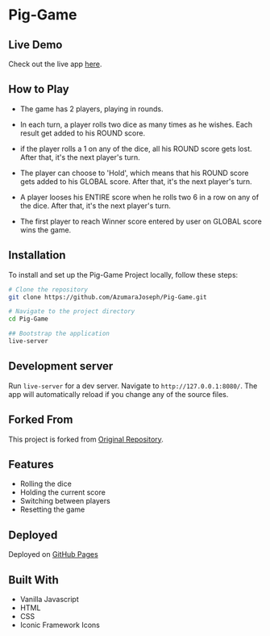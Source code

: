 # Pig-Game

## Live Demo
Check out the live app [here](https://pig-game-js-v2.netlify.app/).

## How to Play
* The game has 2 players, playing in rounds.

* In each turn, a player rolls two dice as many times as he wishes. Each result get added to his ROUND score.

* if the player rolls a 1 on any of the dice, all his ROUND score gets lost. After that, it's the next player's turn.

* The player can choose to 'Hold', which means that his ROUND score gets added to his GLOBAL score. After that, it's the next player's turn.

* A player looses his ENTIRE score when he rolls two 6 in a row on any of the dice. After that, it's the next player's turn.

* The first player to reach Winner score entered by user on GLOBAL score wins the game.

## Installation
To install and set up the Pig-Game Project locally, follow these steps:

```bash
# Clone the repository
git clone https://github.com/AzumaraJoseph/Pig-Game.git

# Navigate to the project directory
cd Pig-Game

## Bootstrap the application
live-server
```


## Development server
Run `live-server` for a dev server. Navigate to `http://127.0.0.1:8080/`. The app will automatically reload if you change any of the source files.

## Forked From
This project is forked from [Original Repository](https://github.com/jonasschmedtmann/complete-javascript-course/tree/master/07-Pig-Game).

## Features
- Rolling the dice
- Holding the current score
- Switching between players
- Resetting the game

## Deployed
Deployed on [GitHub Pages](https://AzumaraJoseph.github.io/Pig-Game)

## Built With
- Vanilla Javascript
- HTML
- CSS
- Iconic Framework Icons